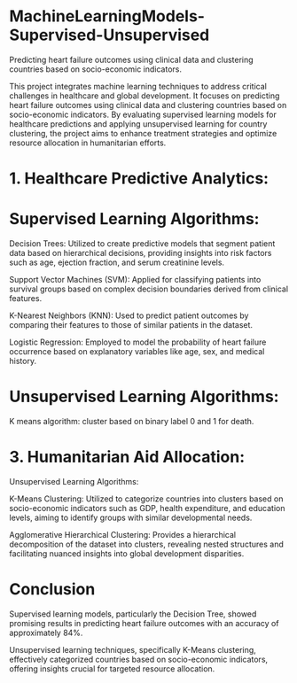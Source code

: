 # MachineLearningModels-Supervised-Unsupervised
Predicting heart failure outcomes using clinical data and clustering countries based on socio-economic indicators.

This project integrates machine learning techniques to address critical challenges in healthcare and global development. It focuses on predicting heart failure outcomes using clinical data and clustering countries based on socio-economic indicators. By evaluating supervised learning models for healthcare predictions and applying unsupervised learning for country clustering, the project aims to enhance treatment strategies and optimize resource allocation in humanitarian efforts.

# 1. Healthcare Predictive Analytics:
   
# Supervised Learning Algorithms:

Decision Trees: Utilized to create predictive models that segment patient data based on hierarchical decisions, providing insights into risk factors such as age, ejection fraction, and serum creatinine levels.

Support Vector Machines (SVM): Applied for classifying patients into survival groups based on complex decision boundaries derived from clinical features.

K-Nearest Neighbors (KNN): Used to predict patient outcomes by comparing their features to those of similar patients in the dataset.

Logistic Regression: Employed to model the probability of heart failure occurrence based on explanatory variables like age, sex, and medical history.

# Unsupervised Learning Algorithms:

K means algorithm: cluster based on binary label 0 and 1 for death.

# 3. Humanitarian Aid Allocation:

Unsupervised Learning Algorithms:

K-Means Clustering: Utilized to categorize countries into clusters based on socio-economic indicators such as GDP, health expenditure, and education levels, aiming to identify groups with similar developmental needs.

Agglomerative Hierarchical Clustering: Provides a hierarchical decomposition of the dataset into clusters, revealing nested structures and facilitating nuanced insights into global development disparities.

# Conclusion

Supervised learning models, particularly the Decision Tree, showed promising results in predicting heart failure outcomes with an accuracy of approximately 84%. 

Unsupervised learning techniques, specifically K-Means clustering, effectively categorized countries based on socio-economic indicators, offering insights crucial for targeted resource allocation.
